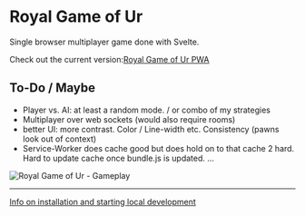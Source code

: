 # Royal Game of Ur

Single browser multiplayer game done with Svelte.

Check out the current version:[Royal Game of Ur PWA](https://selimhex.com/portal/UR)

## To-Do / Maybe
- Player vs. AI: at least a random mode. / or combo of my strategies
- Multiplayer over web sockets (would also require rooms)
- better UI: more contrast. Color / Line-width etc. Consistency (pawns look out of context)
- Service-Worker does cache good but does hold on to that cache 2 hard. Hard to update cache once bundle.js is updated.
...

![Royal Game of Ur - Gameplay](https://selimhex.github.io/royal-game-of-UR/public/assets/meta/RGOU_gameplay.jpg)

---

[Info on installation and starting local development](START.md)
